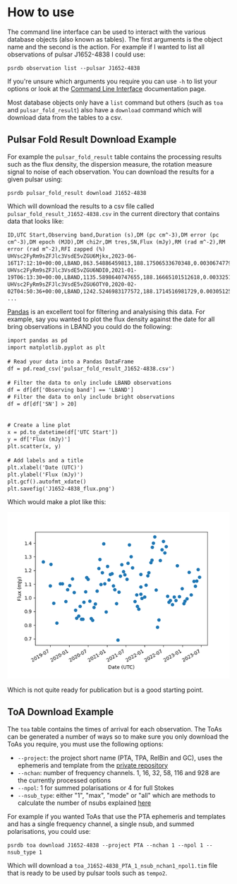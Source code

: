 # How to use

The command line interface can be used to interact with the various database objects (also known as tables).
The first arguments is the object name and the second is the action.
For example if I wanted to list all observations of pulsar J1652-4838 I could use:

```
psrdb observation list --pulsar J1652-4838
```

If you're unsure which arguments you require you can use `-h` to list your options
or look at the [Command Line Interface](cli) documentation page.

Most database objects only have a `list` command but others (such as `toa` and `pulsar_fold_result`) also have a `download` command
which will download data from the tables to a csv.


## Pulsar Fold Result Download Example

For example the `pulsar_fold_result` table contains the processing results such as the flux density,
the dispersion measure, the rotation measure signal to noise of each observation.
You can download the results for a given pulsar using:

```
psrdb pulsar_fold_result download J1652-4838
```

Which will download the results to a csv file called `pulsar_fold_result_J1652-4838.csv` in the current directory that contains data that looks like:

```
ID,UTC Start,Observing band,Duration (s),DM (pc cm^-3),DM error (pc cm^-3),DM epoch (MJD),DM chi2r,DM tres,SN,Flux (mJy),RM (rad m^-2),RM error (rad m^-2),RFI zapped (%)
UHVsc2FyRm9sZFJlc3VsdE5vZGU6Mjkx,2023-06-16T17:12:10+00:00,LBAND,863.54886459813,188.17506533670348,0.0030674779606059722,59000.0,5.9886,5.9886,190.378768920898,1.151,-29.451,0.63,0.09469918224299065
UHVsc2FyRm9sZFJlc3VsdE5vZGU6NDI0,2021-01-19T06:13:30+00:00,LBAND,1135.5898640747655,188.16665101512618,0.0033251138173515647,59000.0,7.2091,7.2091,226.744201660156,1.131,-33.6916,0.15,0.10732491134751773
UHVsc2FyRm9sZFJlc3VsdE5vZGU6OTY0,2020-02-02T04:50:36+00:00,LBAND,1242.5246983177572,188.1714516981729,0.0030512582494712425,59000.0,5.6147,5.6147,224.331237792969,1.139,-42.526,0.34,0.06804886923421406
...
```

[Pandas](https://pandas.pydata.org/docs/) is an excellent tool for filtering and analysising this data.
For example, say you wanted to plot the flux density against the date for all bring observations in LBAND you could do the following:

```
import pandas as pd
import matplotlib.pyplot as plt

# Read your data into a Pandas DataFrame
df = pd.read_csv('pulsar_fold_result_J1652-4838.csv')

# Filter the data to only include LBAND observations
df = df[df['Observing band'] == 'LBAND']
# Filter the data to only include bright observations
df = df[df['SN'] > 20]


# Create a line plot
x = pd.to_datetime(df['UTC Start'])
y = df['Flux (mJy)']
plt.scatter(x, y)

# Add labels and a title
plt.xlabel('Date (UTC)')
plt.ylabel('Flux (mJy)')
plt.gcf().autofmt_xdate()
plt.savefig('J1652-4838_flux.png')
```

Which would make a plot like this:

![J1652-4838_flux.png](figures/J1652-4838_flux.png)

Which is not quite ready for publication but is a good starting point.


## ToA Download Example

The `toa` table contains the times of arrival for each observation.
The ToAs can be generated a number of ways so to make sure you only download the ToAs you require,
you must use the following options:

- `--project`: the project short name (PTA, TPA, RelBin and GC), uses the ephemeris and template from the [private repository](https://ozgrav.github.io/meerkat_pulsar_docs/ephem_template/)
- `--nchan`: number of frequency channels. 1, 16, 32, 58, 116 and 928 are the currently processed options
- `--npol`: 1 for summed polarisations or 4 for full Stokes
- `--nsub_type`: either "1", "max", "mode" or "all" which are methods to calculate the number of nsubs explained [here](https://ozgrav.github.io/meerkat_pulsar_docs/ozstar_storage/#nsub-types)


For example if you wanted ToAs that use the PTA ephemeris and templates and has a single frequency channel, a single nsub, and summed polarisations, you could use:

```
psrdb toa download J1652-4838 --project PTA --nchan 1 --npol 1 --nsub_type 1
```

Which will download a `toa_J1652-4838_PTA_1_nsub_nchan1_npol1.tim` file that is ready to be used by pulsar tools such as `tempo2`.